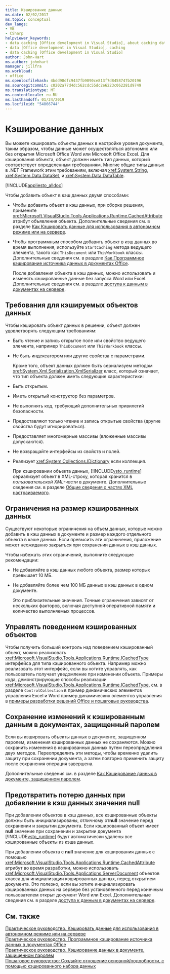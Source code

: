 ```yaml
---
title: Кэширование данных
ms.date: 02/02/2017
ms.topic: conceptual
dev_langs:
- VB
- CSharp
helpviewer_keywords:
- data caching [Office development in Visual Studio], about caching data
- data [Office development in Visual Studio], caching
- data caching [Office development in Visual Studio]
author: John-Hart
ms.author: johnhart
manager: jillfra
ms.workload:
- office
ms.openlocfilehash: 4bdd98dfc9437fb9090ce813f7d8458747b20196
ms.sourcegitcommit: c0202a77d4dc562cdc55dc2e6223c062281d9749
ms.translationtype: MT
ms.contentlocale: ru-RU
ms.lasthandoff: 01/24/2019
ms.locfileid: "54866744"
---
```

# <a name="cache-data"></a>Кэширование данных
  Вы можете кэшировать объекты данных в настройке уровня документа, таким образом, чтобы данные может осуществляться автономно или без открытия Microsoft Office Word или Microsoft Office Excel. Для кэширования объекта, объект должен иметь тип данных, который соответствует определенным требованиям. Многие общие типы данных в .NET Framework этим требованиям, включая <xref:System.String>, <xref:System.Data.DataSet>, и <xref:System.Data.DataTable>.  
  
 [!INCLUDE[appliesto_alldoc](../vsto/includes/appliesto-alldoc-md.md)]  
  
 Чтобы добавить объект в кэш данных двумя способами:  
  
- Чтобы добавить объект в кэш данных, при сборке решения, примените <xref:Microsoft.VisualStudio.Tools.Applications.Runtime.CachedAttribute> атрибут объявления объекта. Дополнительные сведения см. в разделе [Как Кэшировать данные для использования в автономном режиме или на сервере](../vsto/how-to-cache-data-for-use-offline-or-on-a-server.md).  
  
- Чтобы программным способом добавить объект в кэш данных во время выполнения, используйте `StartCaching` метода ведущего элемента, такого как `ThisDocument` или `ThisWorkbook` классы. Дополнительные сведения см. в разделе [Как Программное кэширование источника данных в документах Office](../vsto/how-to-programmatically-cache-a-data-source-in-an-office-document.md).  
  
  После добавления объекта в кэш данных, можно использовать и изменять кэшированные данные без запуска Word или Excel. Дополнительные сведения см. в разделе [доступа к данным в документах на сервере](../vsto/accessing-data-in-documents-on-the-server.md).  
  
## <a name="requirements-for-data-objects-to-be-cached"></a>Требования для кэшируемых объектов данных  
 Чтобы кэшировать объект данных в решении, объект должен удовлетворять следующим требованиям:  
  
- Быть чтение и запись открытое поле или свойство ведущего элемента, например `ThisDocument` или `ThisWorkbook` классы.  
  
- Не быть индексатором или другие свойства с параметрами.  
  
  Кроме того, объект данных должен быть сериализуем методом <xref:System.Xml.Serialization.XmlSerializer> класс, который означает, что тип объекта должен иметь следующие характеристики:  
  
- Быть открытым.  
  
- Иметь открытый конструктор без параметров.  
  
- Не выполнять код, требующий дополнительных привилегий безопасности.  
  
- Предоставляют только чтение и запись открытые свойства (другие свойства будут игнорироваться).  
  
- Предоставляет многомерные массивы (вложенные массивы допускаются).  
  
- Не возвращайте интерфейсы из свойств и полей.  
  
- Реализует <xref:System.Collections.IDictionary> если коллекция.  
  
  При кэшировании объекта данных, [!INCLUDE[vsto_runtime](../vsto/includes/vsto-runtime-md.md)] сериализует объект в XML-строку, которая хранится в *пользовательской XML-части* в документе. Дополнительные сведения см. в разделе [Общие сведения о частях XML настраиваемого](../vsto/custom-xml-parts-overview.md).  
  
## <a name="cached-data-size-limits"></a>Ограничения на размер кэшированных данных  
 Существуют некоторые ограничения на объем данных, которые можно добавить в кэш данных в документе и размер каждого отдельного объекта в кэше данных. Если превысить эти ограничения, приложение может неожиданно закрыться при сохранении данных в кэш данных.  
  
 Чтобы избежать этих ограничений, выполните следующие рекомендации:  
  
- Не добавляйте в кэш данных любого объекта, размер которых превышает 10 МБ.  
  
- Не добавляйте более чем 100 МБ данных в кэш данных в одном документе.  
  
  Это приблизительные значения. Точные ограничения зависят от нескольких факторов, включая доступной оперативной памяти и количество выполняемых процессов.  
  
## <a name="control-the-behavior-of-cached-objects"></a>Управлять поведением кэшированных объектов  
 Чтобы получить больший контроль над поведением кэшированный объект, можно реализовать <xref:Microsoft.VisualStudio.Tools.Applications.Runtime.ICachedType> интерфейса для типа кэшированного объекта. Например можно реализовать этот интерфейс, если вы хотите управлять, как пользователь получает уведомление при изменении объекта. Примеры кода, демонстрирующие способы реализации <xref:Microsoft.VisualStudio.Tools.Applications.Runtime.ICachedType>, см. в разделе `ControlCollection` в пример динамических элементов управления Excel и Word пример динамических элементов управления в [примеры разработки решений Office и пошаговые руководства](../vsto/office-development-samples-and-walkthroughs.md).  
  
## <a name="persist-changes-to-cached-data-in-password-protected-documents"></a>Сохранение изменений к кэшированным данным в документах, защищенный паролем  
 Если вы кэшировать объекты данных в документе, защищенном паролем, изменения кэшированных данных не сохраняются. Можно сохранить изменения в кэшированных данных путем переопределения двух методов. Переопределить эти методы, чтобы временно удалить защиту при сохранении документа, а затем повторно применить защиту после сохранения операция завершена.  
  
 Дополнительные сведения см. в разделе [Как Кэширование данных в документе, защищенном паролем](../vsto/how-to-cache-data-in-a-password-protected-document.md).  
  
## <a name="prevent-data-loss-when-adding-null-values-to-the-data-cache"></a>Предотвратить потерю данных при добавлении в кэш данных значения null  
 При добавлении объектов в кэш данных, все кэшированные объекты должны быть инициализированы, отличному от**null** значение перед сохранении и закрытии документа. Если кэшированный объект имеет **null** значение при сохранении и закрытии документа [!INCLUDE[vsto_runtime](../vsto/includes/vsto-runtime-md.md)] будут автоматически удалены все кэшированные объекты из кэша данных.  
  
 При добавлении объекта с **null** значение для кэширования данных с помощью <xref:Microsoft.VisualStudio.Tools.Applications.Runtime.CachedAttribute> атрибут во время разработки, можно использовать <xref:Microsoft.VisualStudio.Tools.Applications.ServerDocument> объектов класса для инициализации кэшированных данных, перед открытием документа. Это полезно, если вы хотите инициализировать кэшированных данных на сервере без установленного перед конечным пользователем открыт документ Word или Excel. Дополнительные сведения см. в разделе [доступа к данным в документах на сервере](../vsto/accessing-data-in-documents-on-the-server.md).  
  
## <a name="see-also"></a>См. также  
 [Практическое руководство. Кэшировать данные для использования в автономном режиме или на сервере](../vsto/how-to-cache-data-for-use-offline-or-on-a-server.md)   
 [Практическое руководство. Программное кэширование источника данных в документах Office](../vsto/how-to-programmatically-cache-a-data-source-in-an-office-document.md)   
 [Практическое руководство. Кэширование данных в документе, защищенном паролем](../vsto/how-to-cache-data-in-a-password-protected-document.md)   
 [Пошаговое руководство: Создайте отношение основной/подробности, с помощью кэшированного набора данных](../vsto/walkthrough-creating-a-master-detail-relation-using-a-cached-dataset.md)  
